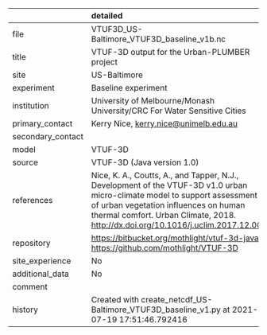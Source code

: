|                   | detailed                                                                                                                                                                                                                                               |
|:------------------|:-------------------------------------------------------------------------------------------------------------------------------------------------------------------------------------------------------------------------------------------------------|
| file              | VTUF3D_US-Baltimore_VTUF3D_baseline_v1b.nc                                                                                                                                                                                                             |
| title             | VTUF-3D output for the Urban-PLUMBER project                                                                                                                                                                                                           |
| site              | US-Baltimore                                                                                                                                                                                                                                           |
| experiment        | Baseline experiment                                                                                                                                                                                                                                    |
| institution       | University of Melbourne/Monash University/CRC For Water Sensitive Cities                                                                                                                                                                               |
| primary_contact   | Kerry Nice, kerry.nice@unimelb.edu.au                                                                                                                                                                                                                  |
| secondary_contact |                                                                                                                                                                                                                                                        |
| model             | VTUF-3D                                                                                                                                                                                                                                                |
| source            | VTUF-3D (Java version 1.0)                                                                                                                                                                                                                             |
| references        | Nice, K. A., Coutts, A., and Tapper, N.J., Development of the VTUF-3D v1.0 urban micro-climate model to support assessment of urban vegetation influences on human thermal comfort. Urban Climate, 2018. http://dx.doi.org/10.1016/j.uclim.2017.12.008 |
| repository        | https://bitbucket.org/mothlight/vtuf-3d-java/ https://github.com/mothlight/VTUF-3D                                                                                                                                                                     |
| site_experience   | No                                                                                                                                                                                                                                                     |
| additional_data   | No                                                                                                                                                                                                                                                     |
| comment           |                                                                                                                                                                                                                                                        |
| history           | Created with create_netcdf_US-Baltimore_VTUF3D_baseline_v1.py at 2021-07-19 17:51:46.792416                                                                                                                                                            |
